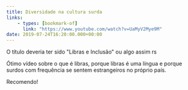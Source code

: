```yaml
---
title: Diversidade na cultura surda 
links:
    - types: [bookmark-of]
      link: "https://www.youtube.com/watch?v=UaMyV2Mye9M"
date: 2019-07-24T16:20:00.000+00:00
---
```


O título deveria ter sido "Libras e Inclusão" ou algo assim rs

Ótimo vídeo sobre o que é libras, porque libras é uma língua e porque surdos com frequência se sentem estrangeiros no próprio país.

Recomendo! 